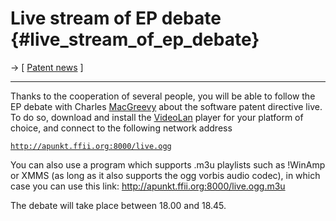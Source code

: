 # Live stream of EP debate {#live_stream_of_ep_debate}

-\> \[ [ Patent news](SwpatcninoEn "wikilink") \]

------------------------------------------------------------------------

Thanks to the cooperation of several people, you will be able to follow
the EP debate with Charles [MacGreevy](MacGreevy "wikilink") about the
software patent directive live. To do so, download and install the
[VideoLan](http://www.videolan.org/ "wikilink") player for your platform
of choice, and connect to the following network address

[`http://apunkt.ffii.org:8000/live.ogg`](http://apunkt.ffii.org:8000/live.ogg)

You can also use a program which supports .m3u playlists such as !WinAmp
or XMMS (as long as it also supports the ogg vorbis audio codec), in
which case you can use this link:
<http://apunkt.ffii.org:8000/live.ogg.m3u>

The debate will take place between 18.00 and 18.45.
